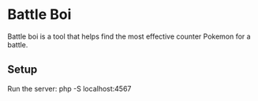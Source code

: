 # Battle Boi

Battle boi is a tool that helps find the most effective counter Pokemon for a battle. 

## Setup 

Run the server: php -S localhost:4567